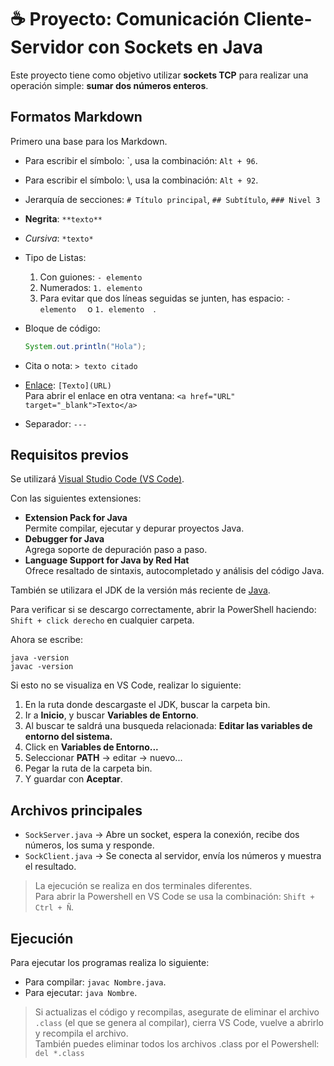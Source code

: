 # ☕ Proyecto: Comunicación Cliente-Servidor con Sockets en Java

Este proyecto tiene como objetivo utilizar **sockets TCP** para realizar una operación simple: **sumar dos números enteros**.

## Formatos Markdown

Primero una base para los Markdown.

- Para escribir el símbolo: \`, usa la combinación: `Alt + 96`.
- Para escribir el símbolo: \\, usa la combinación: `Alt + 92`.
- Jerarquía de secciones: `# Título principal`, `## Subtítulo`, `### Nivel 3`
- **Negrita**: `**texto**`
- *Cursiva*: `*texto*`
- Tipo de Listas:
  1. Con guiones: `- elemento`
  2. Numerados: `1. elemento`
  3. Para evitar que dos líneas seguidas se junten, has espacio: `- elemento  ` o `1. elemento  `.
- Bloque de código:

  ```java
  System.out.println("Hola");
  ```

- Cita o nota: `> texto citado`
- [Enlace](#formatos-markdown): `[Texto](URL)`  
  Para abrir el enlace en otra ventana: `<a href="URL" target="_blank">Texto</a>`
- Separador: `---`

## Requisitos previos

Se utilizará <a href="https://code.visualstudio.com" target="_blank">Visual Studio Code (VS Code)</a>.

Con las siguientes extensiones:

- **Extension Pack for Java**  
Permite compilar, ejecutar y depurar proyectos Java.
- **Debugger for Java**  
  Agrega soporte de depuración paso a paso.
- **Language Support for Java by Red Hat**  
  Ofrece resaltado de sintaxis, autocompletado y análisis del código Java.

También se utilizara el JDK de la versión más reciente de <a href="https://www.oracle.com/java/technologies/downloads" target="_blank">Java</a>.

Para verificar si se descargo correctamente, abrir la PowerShell haciendo: `Shift + click derecho` en cualquier carpeta.

Ahora se escribe:

```
java -version
javac -version
```

Si esto no se visualiza en VS Code, realizar lo siguiente:

1. En la ruta donde descargaste el JDK, buscar la carpeta bin.
2. Ir a **Inicio**, y buscar **Variables de Entorno**.
3. Al buscar te saldrá una busqueda relacionada: **Editar las variables de entorno del sistema.**
4. Click en **Variables de Entorno...**
5. Seleccionar **PATH** -> editar -> nuevo...
6. Pegar la ruta de la carpeta bin.
7. Y guardar con **Aceptar**.

## Archivos principales

- `SockServer.java` → Abre un socket, espera la conexión, recibe dos números, los suma y responde.  
- `SockClient.java` → Se conecta al servidor, envía los números y muestra el resultado.

> La ejecución se realiza en dos terminales diferentes.  
> Para abrir la Powershell en VS Code se usa la combinación: `Shift + Ctrl + Ñ`.

## Ejecución

Para ejecutar los programas realiza lo siguiente:

- Para compilar: `javac Nombre.java`.
- Para ejecutar: `java Nombre`.

> Si actualizas el código y recompilas, asegurate de eliminar el archivo `.class` (el que se genera al compilar), cierra VS Code, vuelve a abrirlo y recompila el archivo.  
> También puedes eliminar todos los archivos .class por el Powershell: `del *.class`